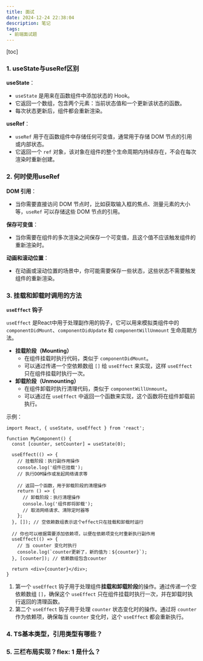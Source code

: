 ```yaml
---
title: 面试
date: 2024-12-24 22:38:04
description: 笔记
tags:
 - 前端面试题
---
```


[toc]

### 1. useState与useRef区别

**useState**：

- `useState` 是用来在函数组件中添加状态的 Hook。
- 它返回一个数组，包含两个元素：当前状态值和一个更新该状态的函数。
- 每次状态更新后，组件都会重新渲染。

**useRef**：

- `useRef` 用于在函数组件中存储任何可变值，通常用于存储 DOM 节点的引用或内部状态。
- 它返回一个 `ref` 对象，该对象在组件的整个生命周期内持续存在，不会在每次渲染时重新创建。

 ### 2. 何时使用useRef

**DOM 引用**：

- 当你需要直接访问 DOM 节点时，比如获取输入框的焦点、测量元素的大小等，`useRef` 可以存储这些 DOM 节点的引用。

**保存可变值**：

- 当你需要在组件的多次渲染之间保存一个可变值，且这个值不应该触发组件的重新渲染时。

**动画和滚动位置**：

- 在动画或滚动位置的场景中，你可能需要保存一些状态，这些状态不需要触发组件的重新渲染。

### 3. 挂载和卸载时调用的方法

**`useEffect` 钩子**

`useEffect` 是React中用于处理副作用的钩子，它可以用来模拟类组件中的 `componentDidMount`、`componentDidUpdate` 和 `componentWillUnmount` 生命周期方法。

- **挂载阶段（Mounting）**
  - 在组件挂载时执行代码，类似于 `componentDidMount`。
  - 可以通过传递一个空依赖数组 `[]` 给 `useEffect` 来实现，这样 `useEffect` 只在组件挂载时执行一次。
- **卸载阶段（Unmounting）**
  - 在组件卸载时执行清理代码，类似于 `componentWillUnmount`。
  - 可以通过在 `useEffect` 中返回一个函数来实现，这个函数将在组件卸载前执行。

示例：

```react
import React, { useState, useEffect } from 'react';

function MyComponent() {
  const [counter, setCounter] = useState(0);

  useEffect(() => {
    // 挂载阶段：执行副作用操作
    console.log('组件已挂载');
    // 执行DOM操作或发起网络请求等

    // 返回一个函数，用于卸载阶段的清理操作
    return () => {
      // 卸载阶段：执行清理操作
      console.log('组件即将卸载');
      // 取消网络请求、清除定时器等
    };
  }, []); // 空依赖数组表示这个effect只在挂载和卸载时运行

  // 你也可以根据需要添加依赖项，以便在依赖项变化时重新执行副作用
  useEffect(() => {
    // 当 counter 变化时执行
    console.log(`counter更新了，新的值为：${counter}`);
  }, [counter]); // 依赖数组包含counter

  return <div>{counter}</div>;
}
```

1. 第一个 `useEffect` 钩子用于处理组件**挂载和卸载阶段**的操作。通过传递一个空依赖数组 `[]`，确保这个 `useEffect` 只在组件挂载时执行一次，并在卸载时执行返回的清理函数。
2. 第二个 `useEffect` 钩子用于处理 `counter` 状态变化时的操作。通过将 `counter` 作为依赖项，确保每当 `counter` 变化时，这个 `useEffect` 都会重新执行。

### 4. TS基本类型，引用类型有哪些？

### 5. 三栏布局实现？flex: 1 是什么？


